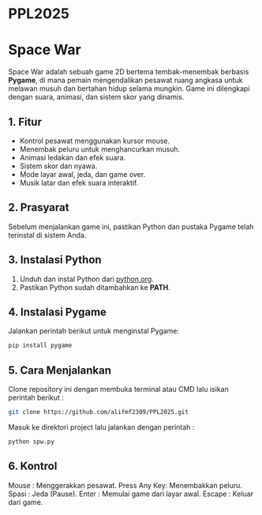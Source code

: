 # PPL2025

# Space War

Space War adalah sebuah game 2D bertema tembak-menembak berbasis **Pygame**, di mana pemain mengendalikan pesawat ruang angkasa untuk melawan musuh dan bertahan hidup selama mungkin. Game ini dilengkapi dengan suara, animasi, dan sistem skor yang dinamis.

## 1. Fitur
- Kontrol pesawat menggunakan kursor mouse.
- Menembak peluru untuk menghancurkan musuh.
- Animasi ledakan dan efek suara.
- Sistem skor dan nyawa.
- Mode layar awal, jeda, dan game over.
- Musik latar dan efek suara interaktif.

## 2. Prasyarat
Sebelum menjalankan game ini, pastikan Python dan pustaka Pygame telah terinstal di sistem Anda.

## 3. Instalasi Python
1. Unduh dan instal Python dari [python.org](https://www.python.org/).
2. Pastikan Python sudah ditambahkan ke **PATH**.

## 4. Instalasi Pygame
Jalankan perintah berikut untuk menginstal Pygame:
```bash
pip install pygame
```

## 5. Cara Menjalankan
Clone repository ini dengan membuka terminal atau CMD lalu isikan perintah berikut :
```bash
git clone https://github.com/alifmf2309/PPL2025.git
```

Masuk ke direktori project lalu jalankan dengan perintah :
```bash
python spw.py
```

## 6. Kontrol
Mouse        : Menggerakkan pesawat.
Press Any Key: Menembakkan peluru.
Spasi        : Jeda (Pause).
Enter        : Memulai game dari layar awal.
Escape       : Keluar dari game.
